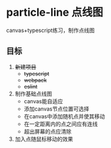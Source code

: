 # particle-line 点线图
canvas+typescript练习，制作点线图

## 目标
1. ~~新建项目~~
   - ~~typescript~~
   - ~~webpack~~
   - ~~eslint~~
2. 制作基础点线图
   - canvas能自适应
   - 添加canvas节点位置可选择
   - 在canvas中添加随机点并使其移动
   - 在一定距离内的点之间应有连线
   - 超出屏幕的点应清除
3. 加入点随鼠标移动的效果

